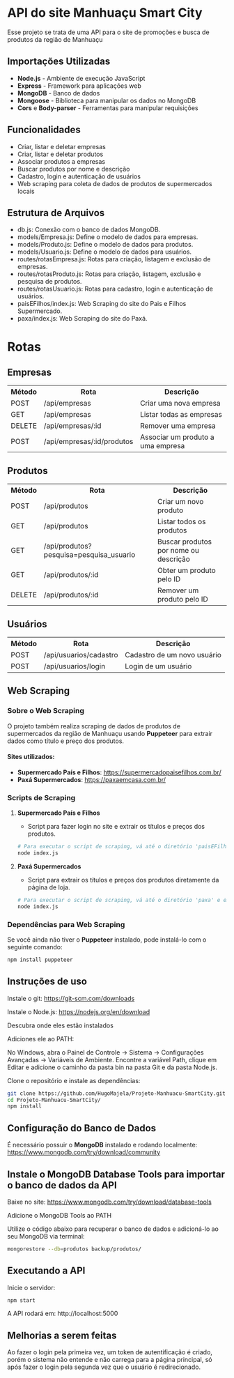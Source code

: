 # API do site Manhuaçu Smart City

Esse projeto se trata de uma API para o site de promoções e busca de produtos da região de Manhuaçu

## Importações Utilizadas  
- **Node.js** - Ambiente de execução JavaScript  
- **Express** - Framework para aplicações web  
- **MongoDB** - Banco de dados
- **Mongoose** - Biblioteca para manipular os dados no MongoDB
- **Cors** e **Body-parser** - Ferramentas para manipular requisições

## Funcionalidades  
- Criar, listar e deletar empresas  
- Criar, listar e deletar produtos  
- Associar produtos a empresas  
- Buscar produtos por nome e descrição
- Cadastro, login e autenticação de usuários
- Web scraping para coleta de dados de produtos de supermercados locais

## Estrutura de Arquivos
- db.js: Conexão com o banco de dados MongoDB.
- models/Empresa.js: Define o modelo de dados para empresas.
- models/Produto.js: Define o modelo de dados para produtos.
- models/Usuario.js: Define o modelo de dados para usuários.
- routes/rotasEmpresa.js: Rotas para criação, listagem e exclusão de empresas.
- routes/rotasProduto.js: Rotas para criação, listagem, exclusão e pesquisa de produtos.
- routes/rotasUsuario.js: Rotas para cadastro, login e autenticação de usuários.
- paisEFilhos/index.js: Web Scraping do site do Pais e Filhos Supermercado.
- paxa/index.js: Web Scraping do site do Paxá.

# Rotas

## Empresas
<table>
  <tr>
    <th>Método</th>
    <th>Rota</th>
    <th>Descrição</th>
  </tr>
  <tr>
    <td>POST</td>
    <td>/api/empresas</td>
    <td>Criar uma nova empresa</td>
  </tr>
  <tr>
    <td>GET</td>
    <td>/api/empresas</td>
    <td>Listar todas as empresas</td>
  </tr>
  <tr>
    <td>DELETE</td>
    <td>/api/empresas/:id</td>
    <td>Remover uma empresa</td>
  </tr>
  <tr>
    <td>POST</td>
    <td>/api/empresas/:id/produtos</td>
    <td>Associar um produto a uma empresa</td>
  </tr>
</table>

## Produtos
<table>
  <tr>
    <th>Método</th>
    <th>Rota</th>
    <th>Descrição</th>
  </tr>
  <tr>
    <td>POST</td>
    <td>/api/produtos</td>
    <td>Criar um novo produto</td>
  </tr>
  <tr>
    <td>GET</td>
    <td>/api/produtos</td>
    <td>Listar todos os produtos</td>
  </tr>
  <tr>
    <td>GET</td>
    <td>/api/produtos?pesquisa=pesquisa_usuario</td>
    <td>Buscar produtos por nome ou descrição</td>
  </tr>
  <tr>
    <td>GET</td>
    <td>/api/produtos/:id</td>
    <td>Obter um produto pelo ID</td>
  </tr>
  <tr>
    <td>DELETE</td>
    <td>/api/produtos/:id</td>
    <td>Remover um produto pelo ID</td>
  </tr>
</table>

## Usuários
<table>
  <tr>
    <th>Método</th>
    <th>Rota</th>
    <th>Descrição</th>
  </tr>
  <tr>
    <td>POST</td>
    <td>/api/usuarios/cadastro</td>
    <td>Cadastro de um novo usuário</td>
  </tr>
  <tr>
    <td>POST</td>
    <td>/api/usuarios/login</td>
    <td>Login de um usuário</td>
  </tr>
</table>

## Web Scraping

### Sobre o Web Scraping
O projeto também realiza scraping de dados de produtos de supermercados da região de Manhuaçu usando **Puppeteer** para extrair dados como título e preço dos produtos.

#### Sites utilizados:
- **Supermercado País e Filhos**: https://supermercadopaisefilhos.com.br/
- **Paxá Supermercados**: https://paxaemcasa.com.br/

### Scripts de Scraping

1. **Supermercado País e Filhos**
    - Script para fazer login no site e extrair os títulos e preços dos produtos.

    ```bash
    # Para executar o script de scraping, vá até o diretório 'paisEFilhos' e execute:
    node index.js
    ```

2. **Paxá Supermercados**
    - Script para extrair os títulos e preços dos produtos diretamente da página de loja.

    ```bash
    # Para executar o script de scraping, vá até o diretório 'paxa' e execute:
    node index.js
    ```

### Dependências para Web Scraping

Se você ainda não tiver o **Puppeteer** instalado, pode instalá-lo com o seguinte comando:

```bash
npm install puppeteer
```

## Instruções de uso

Instale o git: https://git-scm.com/downloads

Instale o Node.js: https://nodejs.org/en/download

Descubra onde eles estão instalados

Adiciones ele ao PATH:

No Windows, abra o Painel de Controle → Sistema → Configurações Avançadas → Variáveis de Ambiente.
Encontre a variável Path, clique em Editar e adicione o caminho da pasta bin na pasta Git e da pasta Node.js.

Clone o repositório e instale as dependências:

```bash
git clone https://github.com/HugoMajela/Projeto-Manhuacu-SmartCity.git
cd Projeto-Manhuacu-SmartCity/
npm install
```

## Configuração do Banco de Dados
É necessário possuir o **MongoDB** instalado e rodando localmente: https://www.mongodb.com/try/download/community

## Instale o MongoDB Database Tools para importar o banco de dados da API
Baixe no site: https://www.mongodb.com/try/download/database-tools

Adicione o MongoDB Tools ao PATH

Utilize o código abaixo para recuperar o banco de dados e adicioná-lo ao seu MongoDB via terminal:

```bash
mongorestore --db=produtos backup/produtos/
```

## Executando a API
Inicie o servidor:

```bash
npm start
```
A API rodará em: http://localhost:5000

## Melhorias a serem feitas

Ao fazer o login pela primeira vez, um token de autentificação é criado, porém o sistema não entende
e não carrega para a página principal, só após fazer o login pela segunda vez que o usuário é redirecionado.
